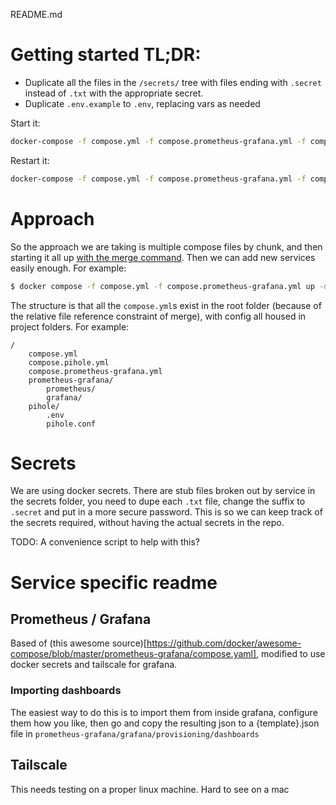 README.md

# Getting started TL;DR:

* Duplicate all the files in the `/secrets/` tree with files ending with `.secret` instead of `.txt` with the appropriate secret. 
* Duplicate `.env.example` to `.env`, replacing vars as needed

Start it: 

```bash
docker-compose -f compose.yml -f compose.prometheus-grafana.yml -f compose.node-exporter.yml -f compose.tailscale.yml -f compose.traefik.yml -f compose.unifi-poller.yml --env-file .env --env-file unifi-poller.env up -d
```

Restart it:

```bash
docker-compose -f compose.yml -f compose.prometheus-grafana.yml -f compose.node-exporter.yml -f compose.tailscale.yml -f compose.traefik.yml -f compose.unifi-poller.yml down --remove-orphans && docker-compose -f compose.yml -f compose.prometheus-grafana.yml -f compose.node-exporter.yml -f compose.tailscale.yml -f compose.traefik.yml -f compose.unifi-poller.yml --env-file .env --env-file unifi-poller.env up -d
```

# Approach

So the approach we are taking is multiple compose files by chunk, and then starting it all up [with the merge command](https://docs.docker.com/compose/multiple-compose-files/merge/). Then we can add new services easily enough. For example:

```bash
$ docker compose -f compose.yml -f compose.prometheus-grafana.yml up -d
```

The structure is that all the `compose.yml`s exist in the root folder (because of the relative file reference constraint of merge), with config all housed in project folders. For example:

```
/
    compose.yml
    compose.pihole.yml
    compose.prometheus-grafana.yml
    prometheus-grafana/
        prometheus/
        grafana/
    pihole/
        .env
        pihole.conf
```

# Secrets

We are using docker secrets. There are stub files broken out by service in the secrets folder, you need to dupe each `.txt` file, change the suffix to `.secret` and put in a more secure password. This is so we can keep track of the secrets required, without having the actual secrets in the repo. 

TODO: A convenience script to help with this? 

# Service specific readme

## Prometheus / Grafana

Based of (this awesome source)[https://github.com/docker/awesome-compose/blob/master/prometheus-grafana/compose.yaml], modified to use docker secrets and tailscale for grafana. 

### Importing dashboards

The easiest way to do this is to import them from inside grafana, configure them how you like, then go and copy the resulting json to a {template}.json file in `prometheus-grafana/grafana/provisioning/dashboards`

## Tailscale

This needs testing on a proper linux machine. Hard to see on a mac